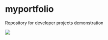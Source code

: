 # myportfolio

Repository for developer projects demonstration

![](https://i.imgur.com/hzBt74x.png)
